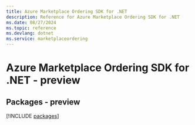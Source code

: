 ```yaml
---
title: Azure Marketplace Ordering SDK for .NET
description: Reference for Azure Marketplace Ordering SDK for .NET
ms.date: 08/27/2024
ms.topic: reference
ms.devlang: dotnet
ms.service: marketplaceordering
---
```

# Azure Marketplace Ordering SDK for .NET - preview
## Packages - preview
[!INCLUDE [packages](marketplace-ordering-index.md)]